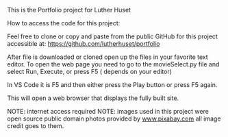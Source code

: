 This is the Portfolio project for Luther Huset

How to access the code for this project:

Feel free to clone or copy and paste from the public GitHub for this project accessible at: https://github.com/lutherhuset/portfolio

After file is downloaded or cloned open up the files in your favorite text editor. 
To open the web page you need to go to the movieSelect.py file and select Run, Execute, or press F5 ( depends on your editor)

In VS Code it is F5 and then either press the Play button or press F5 again.

This will open a web browser that displays the fully built site.

NOTE: internet access required
NOTE: images used in this project were open source public domain photos provided by www.pixabay.com
all image credit goes to them.